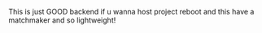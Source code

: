 This is just GOOD backend if u wanna host project reboot and this have a matchmaker and so lightweight!
